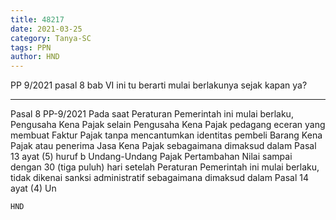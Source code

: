 ```yaml
---
title: 48217
date: 2021-03-25
category: Tanya-SC
tags: PPN
author: HND
---
```


PP 9/2021 pasal 8 bab VI ini tu berarti mulai berlakunya sejak kapan ya?

---

Pasal 8 PP-9/2021 Pada saat Peraturan Pemerintah ini mulai berlaku, Pengusaha Kena Pajak selain Pengusaha Kena Pajak pedagang eceran yang membuat Faktur Pajak tanpa mencantumkan identitas pembeli Barang Kena Pajak atau penerima Jasa Kena Pajak sebagaimana dimaksud dalam Pasal 13 ayat (5) huruf b Undang-Undang Pajak Pertambahan Nilai sampai dengan 30 (tiga puluh) hari setelah Peraturan Pemerintah ini mulai berlaku, tidak dikenai sanksi administratif sebagaimana dimaksud dalam Pasal 14 ayat (4) Un

`HND`
